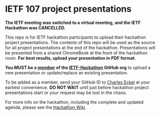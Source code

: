 # IETF 107 project presentations

**The IETF meeting was switched to a virtual meeting, and the IETF Hackathon was CANCELLED.**

This repo is for IETF hackathon participants to upload their hackathon project presentations. The contents of this repo will be used as the source for all project presentations at the end of the hackathon. Presentations will be presented from a shared ChromeBook at the front of the hackathon room. **For best results, upload your presentation in PDF format.**

**You MUST be a [member](https://github.com/orgs/IETF-Hackathon/people) of the [IETF-Hackathon](https://github.com/IETF-Hackathon) GitHub org** to upload a new presentation or update/replace an existing presentation. 

To be added as a member, send your GitHub ID to [Charles Eckel](mailto:eckelcu@cisco.com) at your earliest convenience. **DO NOT WAIT** until just before hackathon project presentations start or your request may be lost in the chaos.

For more info on the hackathon, including the complete and updated agenda, please see the [Hackathon Wiki](https://trac.ietf.org/trac/ietf/meeting/wiki/107hackathon).

